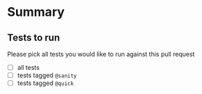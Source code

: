 # Summary

## Tests to run

Please pick all tests you would like to run against this pull request

- [ ] all tests
- [ ] tests tagged `@sanity`
- [ ] tests tagged `@quick`
